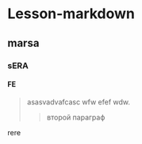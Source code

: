 Lesson-markdown
===============
marsa
------
### sERA
#### FE
>asasvadvafcasc wfw efef wdw.  
>>второй параграф

rere
